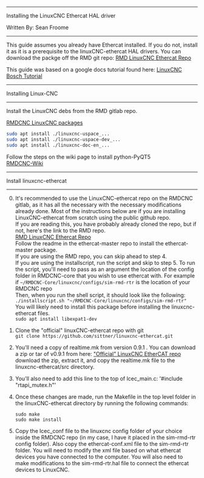 *************************************************************

Installing the LinuxCNC Ethercat HAL driver

Written By: Sean Froome

*************************************************************

This guide assumes you already have Ethercat installed. If you do not,
install it as it is a prerequisite to the linuxCNC-ethercat HAL drivers. 
You can download the packge off the RMD git repo:
[RMD LinuxCNC Ethercat Repo](https://rmd-dev.rmdeng.local/rmd/rmdcnc/ethercat-master)  

This guide was based on a google docs tutorial found here:
[LinuxCNC Bosch Tutorial](https://docs.google.com/document/d/1GiB065ZIAaoMHPtVfTg9JV1Kn-19xGQl2X9DM9-THNM/edit#)

***************************************************
Installing Linux-CNC
***************************************************

Install the LinuxCNC debs from the RMD gitlab repo.

[RMDCNC LinuxCNC packages](https://rmd-dev.rmdeng.local/rmd/rmdcnc/linuxcnc-debs)  
```bash
sudo apt install ./linuxcnc-uspace_...   
sudo apt install ./linuxcnc-uspace-dev_...  
sudo apt install ./linuxcnc-doc-en_...
```  
Follow the steps on the wiki page to install python-PyQT5  
[RMDCNC-Wiki](https://rmd-dev.rmdeng.local/rmd/rmdcnc/rmdcnc-core/-/wikis/Ubuntu%2018.04%20Computer%20Setup)

************************************************
Install linuxcnc-ethercat
************************************************

0. It's recommended to use the  LinuxCNC-ethercat repo on the RMDCNC gitlab, as
it has all the necessary with the necessary modifications already done.
Most of the instructions below are if you are installing LinuxCNC-ethercat from
scratch using the public github repo.  
If you are reading this, you have probably already cloned the repo, but if not,
here's the link to the RMD repo.  
[RMD LinuxCNC Ethercat Repo](https://rmd-dev.rmdeng.local/rmd/rmdcnc/ethercat-master/)  
Follow the readme in the ethercat-master repo to install the ethercat-master package.  
If you are using the RMD repo, you can skip ahead to
step 4.   
If you are using the installscript, run the script and skip to step 5. To run the script, you'll need to pass as an argument 
the location of the config folder in RMDCNC-core that you wish to use ethercat with. For example if 
`~/RMDCNC-Core/linuxcnc/configs/sim-rmd-rtr` is the location of your RMDCNC repo   
Then, when you run the shell script, it should look like the following:  
`./installscript.sh "~/RMDCNC-Core/linuxcnc/configs/sim-rmd-rtr"`  
You will likely need to install this package before installing the linuxcnc-ethercat files.  
`sudo apt install libexpat1-dev`

1. Clone the "official" linuxCNC-ethercat repo with git  
`git clone https://github.com/sittner/linuxcnc-ethercat.git`

2. You'll need a copy of realtime.mk from version 0.9.1 . You can download a zip or tar of
v0.9.1 from here:
["Official" LinuxCNC EtherCAT repo](https://github.com/sittner/linuxcnc-ethercat/releases/tag/v0.9.1)  
download the zip, extract it, and copy the realtime.mk file to the linuxcnc-ethercat/src directory.

3. You'll also need to add this line to the top of lcec_main.c: '#include "rtapi_mutex.h"'

4. Once these changes are made, run the Makefile in the top level folder in the
linuxCNC-ethercat directory by running the following commands:  
    ```
    sudo make
    sudo make install
    ``` 
5. Copy the lcec_conf file to the linuxcnc config folder of your choice inside
the RMDCNC repo (in my case, I have it placed in the sim-rmd-rtr config folder).
Also copy the ethercat-conf.xml file to the sim-rmd-rtr folder. You will need
to modify the xml file based on what ethercat devices you have connected to the computer.
You will also need to make modifications to the sim-rmd-rtr.hal file to connect the
ethercat devices to LinuxCNC.
